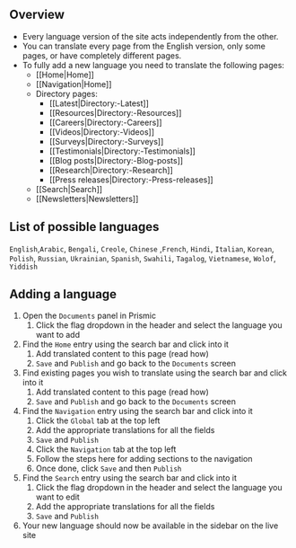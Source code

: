 ## Overview
* Every language version of the site acts independently from the other. 
* You can translate every page from the English version, only some pages, or have completely different pages.
* To fully add a new language you need to translate the following pages: 
    - [[Home|Home]]
    - [[Navigation|Home]]
    - Directory pages:
        - [[Latest|Directory:-Latest]]
        - [[Resources|Directory:-Resources]]
        - [[Careers|Directory:-Careers]]
        - [[Videos|Directory:-Videos]]
        - [[Surveys|Directory:-Surveys]]
        - [[Testimonials|Directory:-Testimonials]]
        - [[Blog posts|Directory:-Blog-posts]]
        - [[Research|Directory:-Research]]
        - [[Press releases|Directory:-Press-releases]]
    - [[Search|Search]]
    - [[Newsletters|Newsletters]]

## List of possible languages
`English`,`Arabic`, `Bengali`, `Creole`, `Chinese` ,`French`, `Hindi`, `Italian`, `Korean`, `Polish`, `Russian`, `Ukrainian`, `Spanish`, `Swahili`, `Tagalog`, `Vietnamese`, `Wolof`, `Yiddish`

## Adding a language
1. Open the `Documents` panel in Prismic
    1. Click the flag dropdown in the header and select the language you want to add
2. Find the `Home` entry using the search bar and click into it
    1. Add translated content to this page (read how)
    1. `Save` and `Publish` and go back to the `Documents` screen
2. Find existing pages you wish to translate using the search bar and click into it
    1. Add translated content to this page (read how)
    1. `Save` and `Publish` and go back to the `Documents` screen
2. Find the `Navigation` entry using the search bar and click into it
    1. Click the `Global` tab at the top left
    1. Add the appropriate translations for all the fields
    1. `Save` and `Publish`
    1. Click the `Navigation` tab at the top left
    1. Follow the steps here for adding sections to the navigation
    1. Once done, click `Save` and then `Publish`
3. Find the `Search` entry using the search bar and click into it
    1. Click the flag dropdown in the header and select the language you want to edit
    1. Add the appropriate translations for all the fields
    1. `Save` and `Publish`
4. Your new language should now be available in the sidebar on the live site

